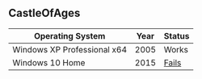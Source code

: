 CastleOfAges
------------

Operating System            | Year | Status
----------------------------|------|--------------------------------------------------------
Windows XP Professional x64 | 2005 | Works
Windows 10 Home             | 2015 | [Fails](https://github.com/honzi/CastleOfAges/issues/1)
